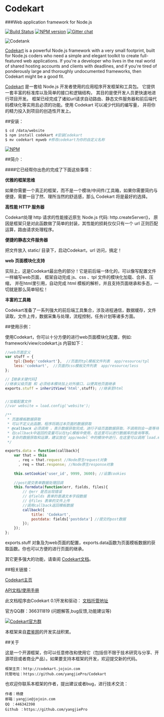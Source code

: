 
Codekart
========

###Web application framework for Node.js
 
[![Build Status](https://secure.travis-ci.org/Automattic/socket.io.png)](http://travis-ci.org/Automattic/socket.io)
[![NPM version](https://badge.fury.io/js/codekart.svg)](http://badge.fury.io/js/codekart)
[![Gitter chat](https://badges.gitter.im/yangjiePro/Codekart.png)](https://gitter.im/yangjiePro/Codekart)

![Codetank](http://codekart.jojoin.com/cssimg/codekart/banner.png)

[Codekart](http://codekart.jojoin.com/) is a powerful Node.js framework with a very small footprint, built for Node.js coders who need a simple and elegant toolkit to create full-featured web applications. If you're a developer who lives in the real world of shared hosting accounts and clients with deadlines, and if you're tired of ponderously large and thoroughly undocumented frameworks, then Codekart might be a good fit.

[Codekart](http://codekart.jojoin.com/) 是一套给 Node.js 开发者使用的应用程序开发框架和工具包。 它提供一套丰富的标准库以及简单的接口和逻辑结构， 其目的是使开发人员更快速地进行项目开发。 框架已经完成了诸如url请求自动路由、静态文件服务器和前后端代码模块化等实用且必须的功能。使用 Codekart 可以减少代码的编写量， 并将你的精力投入到项目的创造性开发上。


##安装：

```bash
$ cd /data/website
$ npm install codekart #安装Codekart
$ mv codekart myweb #修改codekart为你的自定义名称
```

[![NPM](https://nodei.co/npm/codekart.png?downloads=true&start=true)](https://nodei.co/npm/codekart/)


##简介：

####它已经帮你出色的完成了下面这些事情：

**优雅的框架思维**

如果你需要一个真正的框架，而不是一个模块/中间件/工具箱，如果你需要简约与便捷，需要一目了然、理所当然的舒适感，那么 Codekart 将是最好的选择。

**高性能 HTTP 服务器**

Codekart处理 http 请求的性能接近原生 Node.js 代码: http.createServer()， 原因是框架只是对此函数做了简单的封装，其性能的损耗仅仅只有一个 url 正则匹配运算，路由请求处理程序。

**便捷的静态文件服务器**

把文件放入 static/ 目录下，启动Codekart，url 访问，搞定！

**web 页面模块化支持**

实际上，这是Codekart最出色的部分！它是前后端一体化的，可以像写配置文件一样编写web页面， 框架自动完成 js、css 、tpl 文件的模块化加载、合并、压缩， 并在html里引用，自动完成 html 模板的解析，并且支持页面继承和多态，一切就是那么简单轻松！

**丰富的工具箱**

Codekart准备了一系列强大的前后端工具集合，涉及进程通信，数据缓存，文件读取，文件上传，数据采集与处理，流程控制，任务计划等诸多方面。


##使用示例：

使用Codekart，你可以十分方便的进行web页面模块化配置，例如: framework/view/codekart.js 内容如下：

```javascript
//web页面定义
var stuff = {
    tpl:{body:'codekart'},  //页面的tpl模板文件列表  app/resource/tpl
    less:'codekart',  //页面的css模板文件列表  app/resource/less
};

//【继承关键代码】
//继承父级页面 和 必须给本模块加上对外接口，以便其他页面继承
exports.stuff = inheritView('html',stuff); //继承至html


//加载配置文件
//var website = load.config('website');

/**
 * 页面模板数据获取
 * 可以不定义此函数，程序将跳过本页面的数据获取
 * @callback 必须调用 ，表示数据获取完成，进行子级页面数据获取，不调用则会一直等待不能进行下一步！！！
 * 在callback中返回的变量可以在tpl模板中使用，在这里可以进行数据库的查询等等。
 * 复杂的数据获取和运算，建议放在`app/model`中的模块中进行，在这里可以调用`load.model('model')`加载。
 */

exports.data = function(callback){
    var that = this
      , req = that.request //Node原生request对象
      , req = that.response; //Node原生response对象
      
    this.setCookie('user_id', 9999, 3600); //设置cookies
    
    //post提交表单数据处理回调
    this.formdata(function(err, fields, files){
        // @err 是否出现错误
        // @fields 表单的普通文本字段数据
        // @files 表单的文件上传
        //调用callback返回模板数据
        callback({
            title: 'Codekart',
            postdata: fields['postdata'] //提交的post数据
        });
    });
};
```

exports.stuff 对象及为web页面的配置，exports.data函数为页面模板数据的获取函数。你也可以方便的进行页面的继承。

其它更多强大的功能，请查阅 [Codekart文档](http://docs.codekart.jojoin.com/)。


##相关链接：

[Codekart主页](http://codekart.jojoin.com/)

[API文档/使用手册](http://docs.codekart.jojoin.com/)

此文档程序由Codekart 0.1开发和驱动：
[文档托管地址](https://github.com/myworld4059/docs.codekart)

官方QQ群：366311819 (问题解答,bug反馈,功能建议等)

[![Codekart官方群](http://pub.idqqimg.com/wpa/images/group.png)](http://shang.qq.com/wpa/qunwpa?idkey=f1c376034f496a66d144e4cca4ff7beb2e2fd8aed89c5b81b3ba7a435f031e68)

本框架来自[君鉴网](http://jojoin.com/)的开发实战积累。


##关于

这是一个开源框架，你可以任意修改和使用它（包括但不限于技术研究与分享、开源项目或者商业产品）。如果要支持本框架的开发，欢迎提交新的代码。

```
框架主页：http://codekart.jojoin.com
托管地址：https://github.com/yangjiePro/Codekart
```

也欢迎你联系本框架的作者，提出建议或者bug，进行技术交流：

```
作者：杨捷
邮箱：yangjie@jojoin.com
QQ ：446342398
Github ：https://github.com/yangjiePro
```

